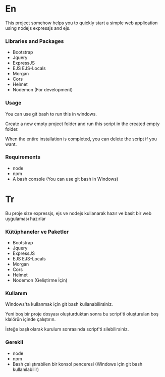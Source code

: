 # En
This project somehow helps you to quickly start a simple web application using nodejs expressjs and ejs.

### Libraries and Packages

 - Bootstrap
 - Jquery
 - ExpressJS
 - EJS EJS-Locals
 - Morgan
 - Cors
 - Helmet
 - Nodemon (For development)
   
### Usage
You can use git bash to run this in windows.

Create a new empty project folder and run this script in the created empty folder.

When the entire installation is completed, you can delete the script if you want.

### Requirements
- node
- npm
- A bash console (You can use git bash in Windows) 

# Tr

Bu proje size expressjs, ejs ve nodejs kullanarak hazır ve basit bir web uygulaması hazırlar

### Kütüphaneler ve Paketler

 - Bootstrap
 - Jquery
 - ExpressJS
 - EJS EJS-Locals
 - Morgan
 - Cors
 - Helmet
 - Nodemon (Geliştirme İçin)
   
### Kullanım
Windows'ta kullanmak için git bash kullanabilirsiniz.

Yeni boş bir proje dosyası oluşturduktan sonra bu script'ti oluşturulan boş klalörün içinde çalıştırın.

İsteğe başlı olarak kurulum sonrasında script'ti silebilirsiniz.

### Gerekli

- node
- npm
- Bash çalıştırabilen bir konsol penceresi (Windows için git bash kullanılabilir)
